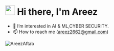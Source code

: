 # <img src="https://media.giphy.com/media/hvRJCLFzcasrR4ia7z/giphy.gif" width="30px"> Hi there, I'm Areez

- 👀 I’m interested in AI & ML,CYBER SECURITY.
- 📫 How to reach me (areez2662@gmail.com)

<p align="left"> <img src="https://komarev.com/ghpvc/?username=AreezAftab&label=Profile%20views&color=0e75b6&style=flat" alt="AreezAftab" /> </p>

<!---
AreezAftab/AreezAftab is a ✨ special ✨ repository because its `README.md` (this file) appears on your GitHub profile.
You can click the Preview link to take a look at your changes.
--->
